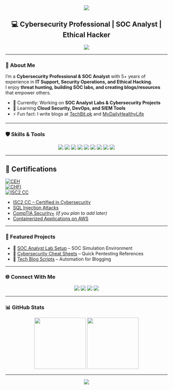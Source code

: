 <p align="center">
  <img src="https://capsule-render.vercel.app/api?type=waving&color=0:FF416C,100:0072ff&height=200&section=header&text=Zeeshan%20Keyani&fontSize=40&fontColor=fff&animation=fadeIn&fontAlignY=40" />
</p>

<h2 align="center">💻 Cybersecurity Professional | SOC Analyst | Ethical Hacker</h2>

<p align="center">
  <img src="https://readme-typing-svg.herokuapp.com?size=22&color=00FFCA&center=true&vCenter=true&width=600&lines=Cybersecurity+Professional;SOC+Analyst;Ethical+Hacker;IT+Support+%7C+Forensics+Specialist;Blogger+%7C+Tech+Enthusiast" />
</p>

---

### 🚀 About Me
I’m a **Cybersecurity Professional & SOC Analyst** with 5+ years of experience in **IT Support, Security Operations, and Ethical Hacking**.  
I enjoy **threat hunting, building SOC labs, and creating blogs/resources** that empower others.  

- 🔭 Currently: Working on **SOC Analyst Labs & Cybersecurity Projects**  
- 🌱 Learning **Cloud Security, DevOps, and SIEM Tools**  
- ⚡ Fun fact: I write blogs at [TechBit.pk](https://www.techbit.pk/) and [MyDailyHealthyLife](https://www.mydailyhealthylife.com/)  

---

### 🛡️ Skills & Tools
<p align="center">
  <img src="https://img.shields.io/badge/Nmap-00457C?style=for-the-badge&logo=gnuhub&logoColor=white"/>
  <img src="https://img.shields.io/badge/Wireshark-1679A7?style=for-the-badge&logo=wireshark&logoColor=white"/>
  <img src="https://img.shields.io/badge/Metasploit-ED1C24?style=for-the-badge&logo=metasploit&logoColor=white"/>
  <img src="https://img.shields.io/badge/Burp_Suite-FF6C37?style=for-the-badge&logo=burpsuite&logoColor=white"/>
  <img src="https://img.shields.io/badge/Kali_Linux-268BEE?style=for-the-badge&logo=kalilinux&logoColor=white"/>
  <img src="https://img.shields.io/badge/Splunk-000000?style=for-the-badge&logo=splunk&logoColor=white"/>
  <img src="https://img.shields.io/badge/Wazuh-326CE5?style=for-the-badge&logo=wazuh&logoColor=white"/>
  <img src="https://img.shields.io/badge/Linux-FCC624?style=for-the-badge&logo=linux&logoColor=black"/>
  <img src="https://img.shields.io/badge/Windows_Server-0078D6?style=for-the-badge&logo=windows&logoColor=white"/>
</p>

---

## 📜 Certifications

[![CEH](https://img.shields.io/badge/CEH-Certified%20Ethical%20Hacker-red)](https://www.eccouncil.org/train-certify/certified-ethical-hacker-ceh/)  
[![CHFI](https://img.shields.io/badge/CHFI-Computer%20Hacking%20Forensic%20Investigator-blue)](https://www.eccouncil.org/train-certify/computer-hacking-forensic-investigator-chfi/)  
[![ISC2 CC](https://img.shields.io/badge/ISC2%20CC-Certified%20in%20Cybersecurity-green)](https://www.isc2.org/certifications/cc)  
- [ISC2 CC – Certified in Cybersecurity](https://www.isc2.org/certifications/cc)  
- [SQL Injection Attacks](https://learn.eccouncil.org/certificate/4ea39772-4461-48a1-ae9c-fddcaf9d3f66?logged=true)
- [CompTIA Security+](https://www.comptia.org/certifications/security) *(if you plan to add later)*
- [Containerized Applications on AWS](https://www.coursera.org/account/accomplishments/certificate/8T7NPKL4BBXS)   
  
---

### 📂 Featured Projects
- 🔹 [SOC Analyst Lab Setup](https://github.com/yourusername/soc-analyst-lab) – SOC Simulation Environment  
- 🔹 [Cybersecurity Cheat Sheets](https://github.com/yourusername/cyber-cheatsheets) – Quick Pentesting References  
- 🔹 [Tech Blog Scripts](https://github.com/yourusername/techblog-scripts) – Automation for Blogging  

---

### 🌐 Connect With Me
<p align="center">
  <a href="https://www.linkedin.com/in/xeeshankeyani/"><img src="https://img.shields.io/badge/LinkedIn-0077B5?style=for-the-badge&logo=linkedin&logoColor=white"></a>
  <a href="mailto:xeeshankeyani@gmail.com"><img src="https://img.shields.io/badge/Email-D14836?style=for-the-badge&logo=gmail&logoColor=white"></a>
  <a href="https://www.techbit.pk/"><img src="https://img.shields.io/badge/TechBit.pk-000000?style=for-the-badge&logo=wordpress&logoColor=white"></a>
  <a href="https://www.mydailyhealthylife.com/"><img src="https://img.shields.io/badge/MyDailyHealthyLife-34A853?style=for-the-badge&logo=google-chrome&logoColor=white"></a>
</p>

---

### 📊 GitHub Stats
<p align="center">
  <img src="https://github-readme-stats.vercel.app/api?username=yourusername&show_icons=true&theme=tokyonight" height="160"/>
  <img src="https://github-readme-streak-stats.herokuapp.com/?user=yourusername&theme=tokyonight" height="160"/>
</p>

---

<p align="center">
  <img src="https://capsule-render.vercel.app/api?type=waving&color=0:0072ff,100:FF416C&height=100&section=footer"/>
</p>
